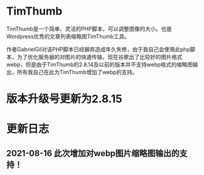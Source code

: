# TimThumb

TimThumb是一个简单、灵活的PHP脚本，可以调整图像的大小。也是Wordpress优秀的文章列表缩略图TimThumb工具。

作者GabrielGil对该PHP脚本已经摒弃造成年久失修，由于我自己会使用此php脚本，为了优化服务器的对图片的快速传输，现在谷歌出了比较好的图片格式webp，但是由于TimThumb的2.8.14及以前的版本并不支持webp格式的缩略图输出，所有我自己在此为TimThumb增加了webp的支持。

# 版本升级号更新为2.8.15

# 更新日志
## 2021-08-16 此次增加对webp图片缩略图输出的支持！

